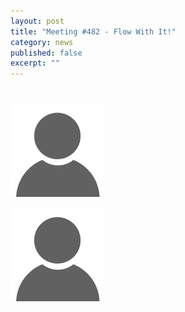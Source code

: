 ```yaml
---
layout: post
title: "Meeting #482 - Flow With It!"
category: news
published: false
excerpt: ""
---
```


# 

[//]: # (This is a comment.)

![](/assets/images/default-no-profile-pic.jpg)

<img src="/assets/images/default-no-profile-pic.jpg">


​
